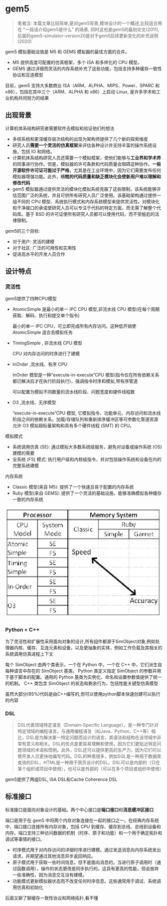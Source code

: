 
# gem5

> 笔者注: 本篇文章比较简单,是对gem5背景,模块设计的一个概述,比较适合用在 "一段话介绍gem5是什么" 的场景, 同时这也是gem5的最初论文(2011),后面的gem5-simulator-version20是对于gem5后续更新变化的补充说明(2020)

gem5 模拟基础设施是 M5 和 GEMS 模拟器的最佳方面的合并。 

- M5 提供高度可配置的仿真框架、多个 ISA 和多样化的 CPU 模型。 
- GEMS 通过详细而灵活的内存系统补充了这些功能，包括支持多种缓存一致性协议和互连模型

目前，gem5 支持大多数商业 ISA（ARM、ALPHA、MIPS、Power、SPARC 和 x86），包括在其中三个（ARM、ALPHA 和 x86）上启动 Linux, 是许多学术和工业机构共同努力的结果

## 出现背景

计算机体系结构研究者需要软件去模拟和验证他们的想法

- 多核系统和更深缓存层次结构的出现为架构师提供了几个新的探索维度
- 研究人员**需要一个灵活的仿真框架**来评估各种设计并支持丰富的操作系统设施，包括 IO 和网络。
- 计算机体系结构研究人员还需要一个模拟框架，使他们能够与**工业界和学术界**的同事进行协作。但是，模拟器的许可条款和代码质量会阻碍这种协作。**一些开源软件许可证可能过于严格**，尤其是在工业环境中，因为它们需要发布任何模拟器增强功能。此外，糟**糕的代码质量和缺乏模块化会使新用户难以理解和修改代码**
- gem5 模拟器通过提供灵活的模块化模拟系统克服了这些限制，该系统能够评估范围广泛的系统，并且可供所有研究人员广泛使用。该基础架构通过提供一组不同的 CPU 模型、系统执行模式和内存系统模型来提供灵活性。对模块化和干净接口的承诺使研究人员可以专注于代码的特定方面，而无需了解整个代码库。基于 BSD 的许可证使所有研究人员都可以使用代码，而不受尴尬的法律限制。

gem5的三个目标:

- 对于用户: 灵活的建模
- 对于社区: 广泛的可用性和实用性
- 促进高水平的开发人员合作

## 设计特点

### 灵活性

gem5提供了四种CPU模型

- AtomicSimple 是最小的单一 IPC CPU 模型,非流水线 CPU 模型(在每个周期获取、解码、执行和提交单个指令)

  最小的单一 IPC CPU，可立即完成所有内存访问。这种低开销使 AtomicSimple 适合去模拟任务

- TimingSimple , 非流水线 CPU 模型

  CPU 对内存访问的时序进行了建模

- InOrder ,流水线、有序 CPU

  InOrder 模型是一种“execute-in-execute”CPU 模型(指令仅在所有依赖关系都已解决后才在执行阶段执行)，强调指令时序和模拟,带有序管道
  
  可以配置为模拟不同数量的流水线阶段、问题宽度和硬件线程数

- O3 ,流水线、无序模型

  “execute-in-execute”CPU 模型, 它模拟指令、功能单元、内存访问和流水线阶段之间的依赖关系。加载/存储队列和重新排序缓冲区等可参数化管道资源允许 O3 模拟超标量架构和具有多个硬件线程 (SMT) 的 CPU。

模拟模式

- 系统调用仿真 (SE): 通过模拟大多数系统级服务，避免对设备或操作系统 (OS) 建模的需要
- 全系统 (FS) 模式: 执行用户级和内核级指令，并对包括操作系统和设备在内的完整系统建模

内存系统

- Classic 模型(来自 M5): 提供了一个快速且易于配置的内存系统
- Ruby 模型(来自 GEMS): 提供了一个灵活的基础设施，能够准确模拟各种缓存一致的内存系统

![20230219213819](https://raw.githubusercontent.com/learner-lu/picbed/master/20230219213819.png)

### Python + C++

为了灵活性和扩展性采用面向对象的设计,所有组件都源于SimObject对象,例如处理器内核、缓存、互连元素和设备，以及更抽象的实体，例如工作负载及其相关的系统调用仿真进程上下文

每个 SimObject 由两个类表示，一个在 Python 中，一个在 C++ 中，它们派生自每种语言中存在的 SimObject 基类。 Python 类定义指定 SimObject 的参数并用于基于脚本的配置。通用的 Python 基类为实例化、命名和设置参数值提供了统一的机制。 C++ 类包含 SimObject 的状态和剩余行为，包括性能关键型仿真模型

虽然大部分(85%)代码是由C++编写的,但可以使用python脚本快速创建可以执行的内容

### DSL

> DSL代表领域特定语言（Domain-Specific Language），是一种专门针对特定领域的编程语言。与通用编程语言（如Java、Python、C++等）相比，DSL是为解决某一特定问题而设计的语言，其语法和结构在该领域中非常有意义和相关。DSL的优点是更容易理解和使用，因为它们更贴近特定问题领域的术语和惯例。此外，DSL还可以提供更高的生产力，因为它们可以使开发人员更快地编写代码。DSL的种类很多，例如SQL是一种用于数据库查询的DSL，HTML是一种用于网页设计的DSL。DSL可以是内部的（只在某个组织或项目中使用），也可以是外部的（可以在多个项目或组织中使用）

gem5提供了两组DSL, ISA DSL和Cache Coherence DSL

## 标准接口

标准接口是面向对象设计的基础。两个中心接口是**端口接口**和**消息缓冲区接口**

端口是用于在 gem5 中将两个内存对象连接在一起的接口之一。在经典内存系统中，端口接口连接所有内存对象，包括 CPU 到缓存、缓存到总线、总线到设备和内存。端口支持三种访问数据的机制（时序、原子和功能）和一个用于确定拓扑和调试等事情的接口。

- 时序模式用于对内存访问的详细时序进行建模。通过发送消息向内存系统发出请求，并期望通过其他消息异步返回响应。
- 原子模式用于获取一些时间信息，但不是面向消息的。当进行原子调用时（通过函数调用），操作的状态更改是同步执行的。这具有更高的性能，但会放弃一些准确性，因为消息交互没有建模。
- 功能模式更新模拟器状态而不改变任何时序信息。这些通常用于调试、系统调用仿真和初始化

后面又聊了聊缓存一致性协议和网络拓扑,看不懂